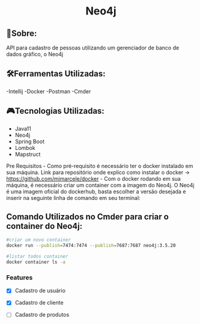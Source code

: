 <h1 align="center">Neo4j</h1>

   ## 📰Sobre:
   API para cadastro de pessoas utilizando um gerenciador de banco de dados gráfico, o Neo4j
   
   ## 🛠Ferramentas Utilizadas:
   -Intellij
   -Docker
   -Postman
   -Cmder
   
   ## 🎮Tecnologias Utilizadas:
  - Java11
  - Neo4j
  - Spring Boot
  - Lombok
  - Mapstruct



   Pre Requisitos
      - Como pré-requisito é necessário ter o docker instalado em sua máquina. Link para repositório onde explico como instalar o docker -> https://github.com/mimarcele/docker 
      - Com o docker rodando em sua máquina, é necessário criar um container com a imagem do Neo4j.  O Neo4j é uma imagem oficial do dockerhub, basta escolher a versão desejada e inserir na seguinte linha de comando em seu terminal:
 

 
 ## Comando Utilizados no Cmder para criar o container do Neo4j:

```bash
#criar um novo container
docker run --publish=7474:7474 --publish=7687:7687 neo4j:3.5.20

#listar todos container
docker container ls -a

```

  ### Features

- [x] Cadastro de usuário
- [x] Cadastro de cliente
- [ ] Cadastro de produtos


